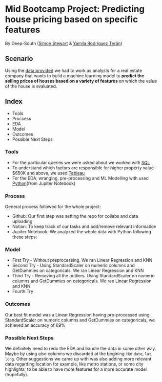 # Mid Bootcamp Project: Predicting house pricing based on specific features

By Deep-South ([Simon Stewart](https://github.com/nomaditect/) & [Yamila Rodriguez Terán](https://github.com/yamilart/))

## Scenario
Using the [data provided](https://github.com/ironhack-edu/data_mid_bootcamp_project_regression) we had to work as analysts for a real estate company that wants to build a machine learning model to **predict the selling prices of houses based on a variety of features** on which the value of the house is evaluated.


## Index
- Tools
- Proccess
- EDA
- Model
- Outcomes
- Possible Next Steps


### Tools
- For the particular queries we were asked about we worked with [SQL](https://github.com/nomaditect/mid_bootcamp_project/tree/main/sql)
- To understand which factors are responsible for higher property value - $650K and above, we used [Tableau](https://github.com/nomaditect/mid_bootcamp_project/tree/main/tableau)
- For the EDA, wranging, pre-processing and ML Modelling with used [Python](https://github.com/nomaditect/mid_bootcamp_project/tree/main/code)(from Jupiter Notebook)


### Process
General process followed for the whole project:

- Github: Our first step was setting the repo for collabs and data uploading
- Notion: To keep track of our tasks and add/remove relevant information
- Jupiter Notebook: We analyzed the whole data with Python following these steps:


### Model
- First Try - Without preprocessing. We ran Linear Regression and KNN
- Second Try - Using StandardScaler on numeric columns and GetDummies on categoricals. We ran Linear Regression and KNN
- Third Try - Removing all the outliers. Using StandardScaler on numeric columns and GetDummies on categoricals. We ran Linear Regression and KNN
- Fourth Try


### Outcomes
Our best fit model was a Linear Regression having pre-processed using StandardScaler on numeric columns and GetDummies on categoricals, we achieved an accuracy of 69%


### Possible Next Steps
We definitely need to redo the EDA and handle the data in some other way. Maybe by using also columns we discarded at the begining like `date`, `lat`, `long`.
Other suggestions we came up with was also adding more relevant data regarding location for example, like metro stations, or some city highlights, to be able to have more features for a more accurate model (hopefully).
